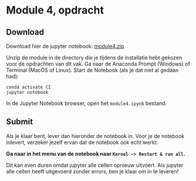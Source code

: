 # Module 4, opdracht

## Download

Download hier de jupyter notebook: [module4.zip](module4.zip)

Unzip de module in de directory die je tijdens de installatie hebt gekozen voor de opdrachten van dit vak. Ga naar de Anaconda Prompt (Windows) of Terminal (MacOS of Linux). Start de Notebook (als je dat niet al gedaan had):

    conda activate CI
    jupyter notebook

In de Jupyter Notebook browser, open het `module4.ipynb` bestand.

## Submit

Als je klaar bent, lever dan hieronder de notebook in. Voor je de notebook inlevert, verzeker jezelf ervan dat de notebook ook echt werkt.

**Ga naar in het menu van de notebook naar `Kernel -> Restart & run all`.**

Dit kan even duren omdat jupyter alle cellen opnieuw uitvoert. Als jupyter alle cellen heeft uitgevoerd zonder errors, ben je klaar om in te leveren!
